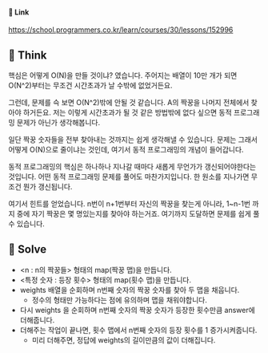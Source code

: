 #### 🔗 Link

https://school.programmers.co.kr/learn/courses/30/lessons/152996


## 🤔 Think
 핵심은 어떻게 O(N)을 만들 것이냐? 였습니다. 주어지는 배열이 10만 개가 되면 O(N^2)부터는 무조건 시간초과가 날 수밖에 없었거든요.

 그런데, 문제를 슥 보면 O(N^2)밖에 안될 것 같습니다. A의 짝꿍을 나머지 전체에서 찾아야 하거든요. 저는 이렇게 시간초과가 될 것 같은 방법밖에 없다 싶으면 동적 프로그래밍 문제가 아닌가 생각해봅니다.

 일단 짝꿍 숫자들을 전부 찾아내는 것까지는 쉽게 생각해낼 수 있습니다. 문제는 그래서 어떻게 O(N)으로 줄이냐는 것인데, 여기서 동적 프로그래밍의 개념이 들어갑니다.

 동적 프로그래밍의 핵심은 하나하나 지나갈 때마다 새롭게 무언가가 갱신되어야한다는 것입니다. 어떤 동적 프로그래밍 문제를 풀어도 마찬가지입니다. 한 원소를 지나가면 무조건 뭔가 갱신됩니다.

 여기서 힌트를 얻었습니다. n번이 n+1번부터 자신의 짝꿍을 찾는게 아니라, 1~n-1번 까지 중에 자기 짝꿍은 몇 명있는지를 찾아야 하는거죠. 여기까지 도달하면 문제를 쉽게 풀 수 있습니다.

## 🔎 Solve
- <n : n의 짝꿍들> 형태의 map(짝꿍 맵)을 만듭니다.
- <특정 숫자 : 등장 횟수> 형태의 map(횟수 맵)을 만듭니다.
- weights 배열을 순회하며 n번째 숫자의 짝꿍 숫자를 찾아 두 맵을 채웁니다.
  - 정수의 형태만 가능하다는 점에 유의하며 맵을 채워야합니다.
- 다시 weights 을 순회하며 n번째 숫자의 짝꿍 숫자가 등장한 횟수만큼 answer에 더해줍니다.
- 더해주는 작업이 끝나면, 횟수 맵에서 n번째 숫자의 등장 횟수를 1 증가시켜줍니다.
  - 미리 더해주면, 정답에 weights의 길이만큼의 값이 더해집니다.
